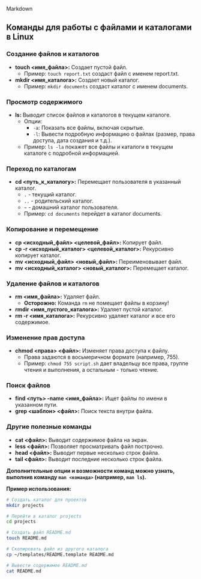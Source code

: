 Markdown
## Команды для работы с файлами и каталогами в Linux

### Создание файлов и каталогов

* **touch <имя_файла>:** Создает пустой файл.
   * Пример: `touch report.txt` создаст файл с именем report.txt.
* **mkdir <имя_каталога>:** Создает новый каталог.
   * Пример: `mkdir documents` создаст каталог с именем documents.

### Просмотр содержимого

* **ls:** Выводит список файлов и каталогов в текущем каталоге.
   * Опции:
     * `-a`: Показать все файлы, включая скрытые.
     * `-l`: Вывести подробную информацию о файлах (размер, права доступа, дата создания и т.д.).
   * Пример: `ls -la` покажет все файлы и каталоги в текущем каталоге с подробной информацией.

### Переход по каталогам

* **cd <путь_к_каталогу>:** Перемещает пользователя в указанный каталог.
   * `.` - текущий каталог.
   * `..` - родительский каталог.
   * `~` - домашний каталог пользователя.
   * Пример: `cd documents` перейдет в каталог documents.

### Копирование и перемещение

* **cp <исходный_файл> <целевой_файл>:** Копирует файл.
* **cp -r <исходный_каталог> <целевой_каталог>:** Рекурсивно копирует каталог.
* **mv <исходный_файл> <новый_файл>:** Переименовывает файл.
* **mv <исходный_каталог> <новый_каталог>:** Перемещает каталог.

### Удаление файлов и каталогов

* **rm <имя_файла>:** Удаляет файл.
  * **Осторожно:** Команда `rm` не помещает файлы в корзину!
* **rmdir <имя_пустого_каталога>:** Удаляет пустой каталог.
* **rm -r <имя_каталога>:** Рекурсивно удаляет каталог и все его содержимое.

### Изменение прав доступа

* **chmod <права> <файл>:** Изменяет права доступа к файлу.
  * Права задаются в восьмеричном формате (например, 755).
  * Пример: `chmod 755 script.sh` дает владельцу все права, группе чтения и выполнения, а остальным - только чтение.

### Поиск файлов

* **find <путь> -name <имя_файла>:** Ищет файлы по имени в указанном пути.
* **grep <шаблон> <файл>:** Поиск текста внутри файла.

### Другие полезные команды

* **cat <файл>:** Выводит содержимое файла на экран.
* **less <файл>:** Позволяет просматривать файл построчно.
* **head <файл>:** Выводит первые несколько строк файла.
* **tail <файл>:** Выводит последние несколько строк файла.

**Дополнительные опции и возможности команд можно узнать, выполнив команду `man <команда>` (например, `man ls`).**

**Пример использования:**
```bash
# Создать каталог для проектов
mkdir projects

# Перейти в каталог projects
cd projects

# Создать файл README.md
touch README.md

# Скопировать файл из другого каталога
cp ~/templates/README.template README.md

# Вывести содержимое README.md
cat README.md